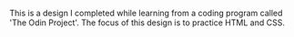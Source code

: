 This is a design I completed while learning from a coding program called
'The Odin Project'. The focus of this design is to practice HTML and CSS.

